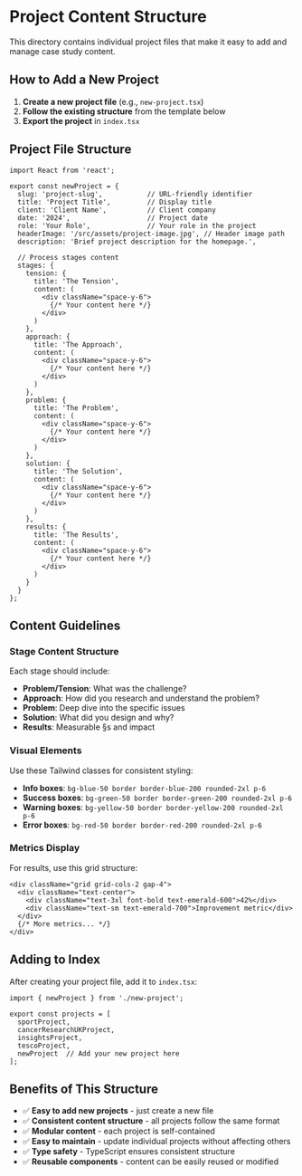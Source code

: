 # Project Content Structure

This directory contains individual project files that make it easy to add and manage case study content.

## How to Add a New Project

1. **Create a new project file** (e.g., `new-project.tsx`)
2. **Follow the existing structure** from the template below
3. **Export the project** in `index.tsx`

## Project File Structure

```tsx
import React from 'react';

export const newProject = {
  slug: 'project-slug',           // URL-friendly identifier
  title: 'Project Title',         // Display title
  client: 'Client Name',          // Client company
  date: '2024',                   // Project date
  role: 'Your Role',              // Your role in the project
  headerImage: '/src/assets/project-image.jpg', // Header image path
  description: 'Brief project description for the homepage.',
  
  // Process stages content
  stages: {
    tension: {
      title: 'The Tension',
      content: (
        <div className="space-y-6">
          {/* Your content here */}
        </div>
      )
    },
    approach: {
      title: 'The Approach', 
      content: (
        <div className="space-y-6">
          {/* Your content here */}
        </div>
      )
    },
    problem: {
      title: 'The Problem',
      content: (
        <div className="space-y-6">
          {/* Your content here */}
        </div>
      )
    },
    solution: {
      title: 'The Solution',
      content: (
        <div className="space-y-6">
          {/* Your content here */}
        </div>
      )
    },
    results: {
      title: 'The Results',
      content: (
        <div className="space-y-6">
          {/* Your content here */}
        </div>
      )
    }
  }
};
```

## Content Guidelines

### Stage Content Structure
Each stage should include:
- **Problem/Tension**: What was the challenge?
- **Approach**: How did you research and understand the problem?
- **Problem**: Deep dive into the specific issues
- **Solution**: What did you design and why?
- **Results**: Measurable §s and impact

### Visual Elements
Use these Tailwind classes for consistent styling:
- **Info boxes**: `bg-blue-50 border border-blue-200 rounded-2xl p-6`
- **Success boxes**: `bg-green-50 border border-green-200 rounded-2xl p-6`
- **Warning boxes**: `bg-yellow-50 border border-yellow-200 rounded-2xl p-6`
- **Error boxes**: `bg-red-50 border border-red-200 rounded-2xl p-6`

### Metrics Display
For results, use this grid structure:
```tsx
<div className="grid grid-cols-2 gap-4">
  <div className="text-center">
    <div className="text-3xl font-bold text-emerald-600">42%</div>
    <div className="text-sm text-emerald-700">Improvement metric</div>
  </div>
  {/* More metrics... */}
</div>
```

## Adding to Index

After creating your project file, add it to `index.tsx`:

```tsx
import { newProject } from './new-project';

export const projects = [
  sportProject,
  cancerResearchUKProject,
  insightsProject,
  tescoProject,
  newProject  // Add your new project here
];
```

## Benefits of This Structure

- ✅ **Easy to add new projects** - just create a new file
- ✅ **Consistent content structure** - all projects follow the same format
- ✅ **Modular content** - each project is self-contained
- ✅ **Easy to maintain** - update individual projects without affecting others
- ✅ **Type safety** - TypeScript ensures consistent structure
- ✅ **Reusable components** - content can be easily reused or modified
